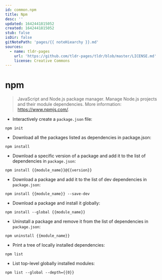 ```yaml
---
id: common.npm
title: Npm
desc: ''
updated: 1642441815052
created: 1642441815052
stub: false
isDir: false
gitNotePath: 'pages/{{ noteHiearchy }}.md'
sources:
  - name: tldr-pages
    url: 'https://github.com/tldr-pages/tldr/blob/master/LICENSE.md'
    license: Creative Commons
---
```

# npm

> JavaScript and Node.js package manager.
> Manage Node.js projects and their module dependencies.
> More information: <https://www.npmjs.com/>.

- Interactively create a `package.json` file:

`npm init`

- Download all the packages listed as dependencies in package.json:

`npm install`

- Download a specific version of a package and add it to the list of dependencies in `package.json`:

`npm install {{module_name}}@{{version}}`

- Download a package and add it to the list of dev dependencies in `package.json`:

`npm install {{module_name}} --save-dev`

- Download a package and install it globally:

`npm install --global {{module_name}}`

- Uninstall a package and remove it from the list of dependencies in `package.json`:

`npm uninstall {{module_name}}`

- Print a tree of locally installed dependencies:

`npm list`

- List top-level globally installed modules:

`npm list --global --depth={{0}}`

